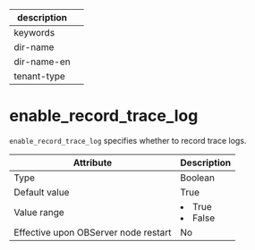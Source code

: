 | description ||
|---|---|
| keywords ||
| dir-name ||
| dir-name-en ||
| tenant-type ||

# enable_record_trace_log

`enable_record_trace_log` specifies whether to record trace logs.


| **Attribute** | **Description** |
|------------------|--------------------------------------------------------------------------------------------------------|
| Type | Boolean |
| Default value | True |
| Value range | <li> True   <li> False |
| Effective upon OBServer node restart | No |


